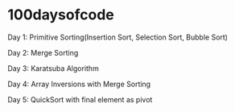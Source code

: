 # 100daysofcode
Day 1: Primitive Sorting(Insertion Sort, Selection Sort, Bubble Sort)

Day 2: Merge Sorting

Day 3: Karatsuba Algorithm

Day 4: Array Inversions with Merge Sorting

Day 5: QuickSort with final element as pivot
